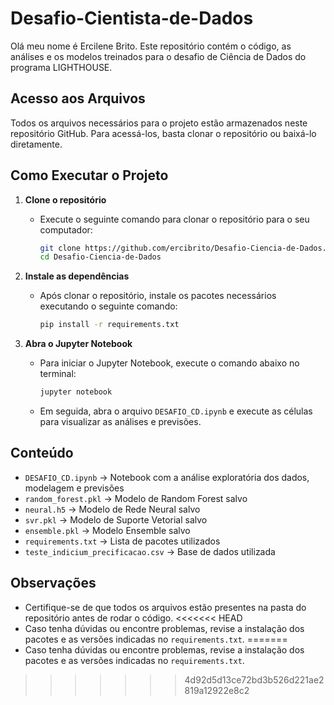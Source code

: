 # Desafio-Cientista-de-Dados

Olá meu nome é Ercilene Brito. Este repositório contém o código, as análises e os modelos treinados para o desafio de Ciência de Dados do programa LIGHTHOUSE.


## Acesso aos Arquivos

Todos os arquivos necessários para o projeto estão armazenados neste repositório GitHub. Para acessá-los, basta clonar o repositório ou baixá-lo diretamente.

## Como Executar o Projeto

1. **Clone o repositório**
   - Execute o seguinte comando para clonar o repositório para o seu computador:
     ```bash
     git clone https://github.com/ercibrito/Desafio-Ciencia-de-Dados.git
     cd Desafio-Ciencia-de-Dados
     ```

2. **Instale as dependências**
   - Após clonar o repositório, instale os pacotes necessários executando o seguinte comando:
     ```bash
     pip install -r requirements.txt
     ```

3. **Abra o Jupyter Notebook**
   - Para iniciar o Jupyter Notebook, execute o comando abaixo no terminal:
     ```bash
     jupyter notebook
     ```
   - Em seguida, abra o arquivo `DESAFIO_CD.ipynb` e execute as células para visualizar as análises e previsões.

## Conteúdo

- `DESAFIO_CD.ipynb` → Notebook com a análise exploratória dos dados, modelagem e previsões
- `random_forest.pkl` → Modelo de Random Forest salvo
- `neural.h5` → Modelo de Rede Neural salvo
- `svr.pkl` → Modelo de Suporte Vetorial salvo
- `ensemble.pkl` → Modelo Ensemble salvo
- `requirements.txt` → Lista de pacotes utilizados
- `teste_indicium_precificacao.csv` → Base de dados utilizada

## Observações

- Certifique-se de que todos os arquivos estão presentes na pasta do repositório antes de rodar o código.
<<<<<<< HEAD
- Caso tenha dúvidas ou encontre problemas, revise a instalação dos pacotes e as versões indicadas no `requirements.txt`.
=======
- Caso tenha dúvidas ou encontre problemas, revise a instalação dos pacotes e as versões indicadas no `requirements.txt`.
>>>>>>> 4d92d5d13ce72bd3b526d221ae2819a12922e8c2
